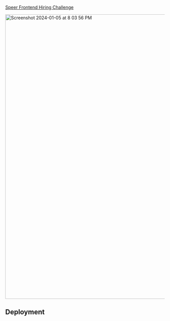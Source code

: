 [Speer Frontend Hiring Challenge](https://github.com/speer-technologies/aircall)

<img width="899" alt="Screenshot 2024-01-05 at 8 03 56 PM" src="https://github.com/dsac147/aircall/assets/54025502/79540626-293b-4f39-9782-968a683d07ef">


 ## Deployment
 
